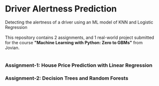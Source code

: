 # Driver Alertness Prediction
Detecting the alertness of a driver using an ML model of KNN and Logistic Regression
<br> <br>
This repository contains 2 assignments, and 1 real-world project submitted for the course **"Machine Learning with Python: Zero to GBMs"** from Jovian.
<br> <br>

### Assignment-1: House Price Prediction with Linear Regression
### Assignment-2: Decision Trees and Random Forests
